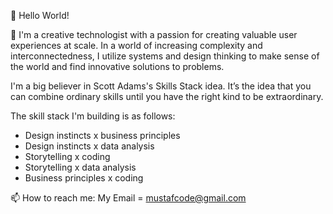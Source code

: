 👋 Hello World!

👀 I'm a creative technologist with a passion for creating valuable user experiences at scale.
In a world of increasing complexity and interconnectedness, I utilize systems and design thinking to make sense of the world and find innovative solutions to problems.

I'm a big believer in Scott Adams's Skills Stack idea. It’s the idea that you can combine ordinary skills until you have the right kind to be extraordinary.

The skill stack I'm building is as follows:

- Design instincts x business principles
- Design instincts x data analysis
- Storytelling x coding
- Storytelling x data analysis
- Business principles x coding

📫 How to reach me: My Email = mustafcode@gmail.com
      

<!---
mustafcode/mustafcode is a ✨ special ✨ repository because its `README.md` (this file) appears on your GitHub profile.
You can click the Preview link to take a look at your changes.
--->
